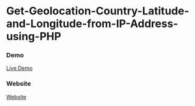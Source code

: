# Get-Geolocation-Country-Latitude-and-Longitude-from-IP-Address-using-PHP

### Demo

<a href="https://youtu.be/vhqb-JtbnJA" rel="nofollow"> Live Demo </a>

### Website
<a href="https://codeat21.com/get-geolocation-country-latitude-and-longitude-from-ip-address-using-php/" rel="nofollow"> Website </a>
